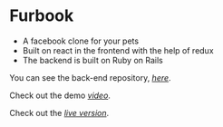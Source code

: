 # Furbook

- A facebook clone for your pets
- Built on react in the frontend with the help of redux
- The backend is built on Ruby on Rails

You can see the back-end repository, _[here](https://github.com/Ghalstein/furbook-api)_.

Check out the demo _[video](https://www.youtube.com/watch?v=8eRqKUlNYiA)_.

Check out the _[live version](https://furbook.herokuapp.com)_.
